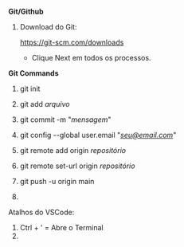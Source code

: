 **Git/Github**

1. Download do Git:

    https://git-scm.com/downloads
    - Clique Next em todos os processos.

**Git Commands**

1. git init

2. git add *arquivo*

3. git commit -m "*mensagem*"
    
4. git config --global user.email "*seu@email.com*"

5. git remote add origin *repositório*

6. git remote set-url origin *repositório*

7. git push -u origin main

8. 







Atalhos do VSCode:

1. Ctrl + ' = Abre o Terminal
2. 



